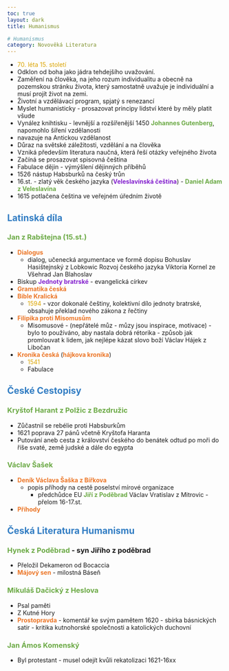 ```yaml
---
toc: true
layout: dark
title: Humanismus 

# Humanismus
category: Novověká Literatura 
---
```

* <span style="color: #DBA400">70\. léta 15. století</span>
*  Odklon od boha jako jádra tehdejšího uvažování. 
*  Zaměření na člověka, na jeho rozum individualitu a obecně na pozemskou stránku života, který samostatně uvažuje je individuální a musí projít život na zemi.
*  Životní a vzdělávací program, spjatý s renezancí
*  Myslet humanisticky - prosazovat principy lidství které by měly platit všude
*  Vynález knihtisku - levnější a rozšířenější 1450 <span style="color: #6CAA46">**Johannes Gutenberg**</span>, napomohlo šíření vzdělanosti
*  navazuje na Antickou vzdělanost
*  Důraz na světské záležitosti, vzdělání a na člověka
*  Vzniká především literatura naučná, která řeší otázky veřejného života
*  Začíná se prosazovat spisovná čeština
*  Fabulace dějin - výmýšlení dějinných příběhů
*  1526 nástup Habsburků na český trůn
*  16.st. - zlatý věk českého jazyka (<span style="color: #8422ce">**Veleslavínská čeština**</span>) - <span style="color: #6CAA46">**Daniel Adam z Veleslavína**</span>
*  1615 potlačena čeština ve veřejném úředním životě

## <span style="color: #327DC3">**Latinská díla**</span>

### <span style="color: #6CAA46">**Jan z Rabštejna (15.st.)**</span>
* <span style="color: #EC7627">**Dialogus**</span> 
  * dialog, učenecká argumentace ve formě dopisu
Bohuslav Hasištejnský z Lobkowic
Rozvoj českého jazyka
Viktoria Kornel ze Všehrad
Jan Blahoslav
* Biskup <span style="color: #8422ce">**Jednoty bratrské**</span> - evangelická církev
* <span style="color: #EC7627">**Gramatika česká**</span>
* <span style="color: #EC7627">**Bible Kralická**</span>
  * <span style="color: #DBA400">1594</span> - vzor dokonalé češtiny, kolektivní dílo jednoty bratrské, obsahuje překlad nového zákona z řečtiny
* <span style="color: #EC7627">**Filipika proti Misomusům**</span> 
  * Misomusové - (nepřátelé můz - můzy jsou inspirace, motivace) - bylo to používáno, aby nastala dobrá rétorika - způsob jak promlouvat k lidem, jak nejlépe kázat slovo boží
Václav Hájek z Libočan
* <span style="color: #EC7627">**Kronika česká**</span> (<span style="color: #EC7627">**hájkova kronika**</span>) 
  * <span style="color: #DBA400">1541</span>
  * Fabulace

## <span style="color: #327DC3">**České Cestopisy**</span>

### <span style="color: #6CAA46">**Kryštof Harant z Polžic z Bezdružic**</span>
* Zůčastnil se rebélie proti Habsburkům
* 1621 poprava 27 pánů včetně Kryštofa Haranta
* Putování aneb cesta z království českého do benátek odtud po moři do říše svaté, země judské a dále do egypta

### <span style="color: #6CAA46">**Václav Šašek**</span>
* <span style="color: #EC7627">**Deník Václava Šaška z Bířkova**</span>
  * popis příhody na cestě poselství mírové organizace
    * předchůdce EU <span style="color: #6CAA46">**Jiří z Poděbrad**</span>
Václav Vratislav z Mitrovic - přelom 16-17.st.
* <span style="color: #EC7627">**Příhody**</span>

## <span style="color: #327DC3">**Česká Literatura Humanismu**</span>

### <span style="color: #6CAA46">**Hynek z Poděbrad**</span> - syn Jiřího z poděbrad
* Přeložil Dekameron od Bocaccia
* <span style="color: #EC7627">**Májový sen**</span> - milostná Báseň

### <span style="color: #6CAA46">**Mikuláš Dačický z Heslova**</span>
 * Psal paměti
 * Z Kutné Hory
 * <span style="color: #EC7627">**Prostopravda**</span> - komentář ke svým pamětem 1620 - sbírka básnických satir - kritika kutnohorské společnosti a katolických duchovní

### <span style="color: #6CAA46">**Jan Ámos Komenský**</span>
 * Byl protestant - musel odejít kvůli rekatolizaci 1621-16xx
